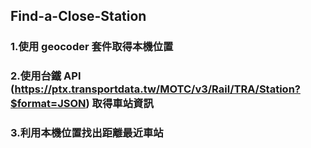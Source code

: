 ## Find-a-Close-Station
### 1.使用 geocoder 套件取得本機位置
### 2.使用台鐵 API (https://ptx.transportdata.tw/MOTC/v3/Rail/TRA/Station?$format=JSON) 取得車站資訊
### 3.利用本機位置找出距離最近車站
